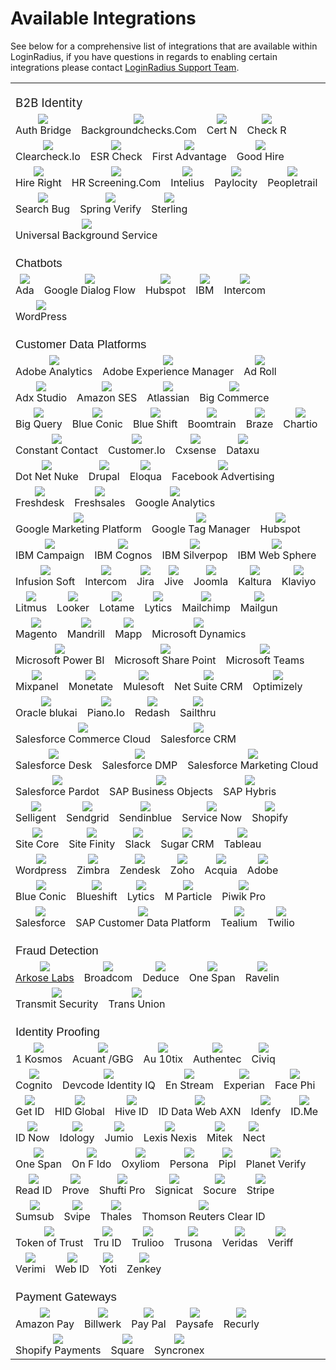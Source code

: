 # Available Integrations

See below for a comprehensive list of integrations that are available within LoginRadius, if you have questions in regards to enabling certain integrations please contact <a href = https://adminconsole.loginradius.com/support/tickets/open-a-new-ticket target=_blank> LoginRadius Support Team</a>.

<style>
    td {
        vertical-align: top;
        display: inline-block;
        text-align: center;
    }
    
    a {
        margin: 0 auto;
    }
    
    .caption {
        display: block;
    }
    
    .s0 {
        padding-top: 20px;
    }
</style>
<div class="ritz grid-container" dir="ltr">
    <table class="waffle" cellspacing="0" cellpadding="0">
        <tbody>
            <tr style='height:20px;'>
                <td class="s0" dir="ltr" colspan="200"><span style="font-size:14pt">B2B Identity</span></td>
            </tr>
            <tr style='height:20px;'>
                <td class="s1" dir="ltr">
                    <img src="https://apidocs.lrcontent.com/images/authbridge-2_11057751796595c6b9538224.40886755.png" />
                    <span class="caption"><a target="_blank" href=""></a>Auth Bridge</span>
                </td>
                <td class="s1" dir="ltr">
                    <img src="https://apidocs.lrcontent.com/images/background_12082851276595c620660e55.24709973.png" />
                    <span class="caption"><a target="_blank" href=""></a>Backgroundchecks.Com</span>
                </td>
                <td class="s1" dir="ltr">
                    <img src="https://apidocs.lrcontent.com/images/CertN_810253386595cc89dc66d0.45324749.png" />
                    <span class="caption"><a target="_blank" href=""></a>Cert N</span>
                </td>
                <td class="s1" dir="ltr">
                    <img src="https://apidocs.lrcontent.com/images/checkr_17019862886595cccc0585d1.22098041.png" />
                    <span class="caption"><a target="_blank" href=""></a>Check R</span>
                </td>
                <td class="s1" dir="ltr">
                    <img src="https://apidocs.lrcontent.com/images/clearcheck-Io_20496567866595cd11f1ab22.49587920.png" />
                    <span class="caption"><a target="_blank" href=""></a>Clearcheck.Io</span>
                </td>
                <td class="s1" dir="ltr">
                    <img src="https://apidocs.lrcontent.com/images/ESRCheck_51053582565aa7459ca5764.39470101.png" />
                    <span class="caption"><a target="_blank" href=""></a>ESR Check</span>
                </td>
                <td class="s1" dir="ltr">
                    <img src="https://apidocs.lrcontent.com/images/first-advantage_150607303965967d59a34f72.54058840.png" />
                    <span class="caption"><a target="_blank" href=""></a>First Advantage</span>
                </td>
                <td class="s1" dir="ltr">
                    <img src="https://apidocs.lrcontent.com/images/goodhire_214271192865967da1095207.57120022.png" />
                    <span class="caption"><a target="_blank" href=""></a>Good Hire</span>
                </td>
                <td class="s1" dir="ltr">
                    <img src="https://apidocs.lrcontent.com/images/HireRight_877570736595def343cb71.95118928.png" />
                    <span class="caption"><a target="_blank" href=""></a>Hire Right</span>
                </td>
                <td class="s1" dir="ltr">
                    <img src="https://apidocs.lrcontent.com/images/HRScreening_20076294176595e79ebbac86.66447289.png" />
                    <span class="caption"><a target="_blank" href=""></a>HR Screening.Com</span>
                </td>
                <td class="s1" dir="ltr">
                    <img src="https://apidocs.lrcontent.com/images/Intelius_13015991806595ded9261570.73310885.png" />
                    <span class="caption"><a target="_blank" href=""></a>Intelius</span>
                </td>
                <td class="s1" dir="ltr">
                    <img src="https://apidocs.lrcontent.com/images/paylocity_76497356765967de817b139.12394006.png" />
                    <span class="caption"><a target="_blank" href=""></a>Paylocity</span>
                </td>
                <td class="s1" dir="ltr">
                    <img src="https://apidocs.lrcontent.com/images/peopletrail_113758321365967e40294829.87874845.png" />
                    <span class="caption"><a target="_blank" href=""></a>Peopletrail</span>
                </td>
                <td class="s1" dir="ltr">
                    <img src="https://apidocs.lrcontent.com/images/searchbug_91673548165967eac043072.06260928.png" />
                    <span class="caption"><a target="_blank" href=""></a>Search Bug</span>
                </td>
                 <td class="s1" dir="ltr">
                    <img src="https://apidocs.lrcontent.com/images/SpringVerify_12134888706595e22a458b99.05787390.png" />
                    <span class="caption"><a target="_blank" href=""></a>Spring Verify</span>
                </td>
                <td class="s1" dir="ltr">
                    <img src="https://apidocs.lrcontent.com/images/Sterling_9641353326597ac96230010.88749324.png" />
                    <span class="caption"><a target="_blank" href=""></a>Sterling</span>
                </td>
                <td class="s1" dir="ltr">
                    <img src="https://apidocs.lrcontent.com/images/UniversalBackground_14762004216595e925bbd4c8.54851847.png" />
                    <span class="caption"><a target="_blank" href=""></a>Universal Background Service</span>
                </td>
            </tr>
            <tr style='height:20px;'>
                <td class="s0" dir="ltr" colspan="26"><span style="font-size:14pt;font-family:Ubuntu,Arial;">Chatbots</span></td>
            </tr>
            <tr style='height:20px;'>
                <td class="s1" dir="ltr">
                    <img src="https://apidocs.lrcontent.com/images/Ada_8174576036595dcaf763c67.35884406.png" />
                    <span class="caption"><a target="_blank" href=""></a>Ada</span>
                </td>
                <td class="s1" dir="ltr">
                    <img src="https://apidocs.lrcontent.com/images/dialogFlow_115034526595e4f5dd4570.09334214.png" />
                    <span class="caption"><a target="_blank" href=""></a>Google Dialog Flow</span>
                </td>
                <td class="s1" dir="ltr">
                    <img src="https://apidocs.lrcontent.com/images/hubspot_20000428156595d86ab5eaf5.38908787.png" />
                    <span class="caption"><a target="_blank" href=""></a>Hubspot</span>
                </td>
                <td class="s1" dir="ltr">
                    <img src="https://apidocs.lrcontent.com/images/ibm-security_203767262465968063c0d9a0.95476286.png" />
                    <span class="caption"><a target="_blank" href=""></a>IBM</span>
                </td>
                <td class="s1" dir="ltr">
                    <img src="https://apidocs.lrcontent.com/images/Intercom_785035956595de070e62a3.21993895.png" />
                    <span class="caption"><a target="_blank" href=""></a>Intercom</span>
                </td>
                <td class="s1" dir="ltr">
                    <img src="https://apidocs.lrcontent.com/images/Wordpress_360912976595d939813300.18724582.png" />
                    <span class="caption"><a target="_blank" href=""></a>WordPress</span>
                </td>
            </tr>
            <tr style='height:20px;'>
                <td class="s0" dir="ltr" colspan="26"><span style="font-size:14pt;font-family:Ubuntu,Arial;">Customer Data Platforms</span></td>
            </tr>
            <tr style='height:20px;'>
                <td class="s1" dir="ltr">
                    <img src="https://apidocs.lrcontent.com/images/AdobeAnalytics_14831309456595ddcb4a1616.32204127.png" />
                    <span class="caption"><a target="_blank" href=""></a>Adobe Analytics</span>
                </td>
                <td class="s1" dir="ltr">
                    <img src="https://apidocs.lrcontent.com/images/AdobeExperienceManager_11771258036595e51dc97bb8.24139060.png" />
                    <span class="caption"><a target="_blank" href=""></a>Adobe Experience Manager</span>
                </td>
                <td class="s1" dir="ltr">
                    <img src="https://apidocs.lrcontent.com/images/adroll_12770379836595d8c72f5a14.67751499.png" />
                    <span class="caption"><a target="_blank" href=""></a>Ad Roll</span>
                </td>
                <td class="s1" dir="ltr">
                    <img src="https://apidocs.lrcontent.com/images/AdxStudio_15505413986595bc30d93df2.17589855.png" />
                    <span class="caption"><a target="_blank" href=""></a>Adx Studio</span>
                </td>
                <td class="s1" dir="ltr">
                    <img src="https://apidocs.lrcontent.com/images/AmazonSES_16484027356595da5094e566.33989791.png" />
                    <span class="caption"><a target="_blank" href=""></a>Amazon SES</span>
                </td>
                <td class="s1" dir="ltr">
                    <img src="https://apidocs.lrcontent.com/images/Atlassian_8632623966595da685cf4a4.22892049.png" />
                    <span class="caption"><a target="_blank" href=""></a>Atlassian</span>
                </td>
                <td class="s1" dir="ltr">
                    <img src="https://apidocs.lrcontent.com/images/BigCommerce_13851681286595da033bbd61.17940334.png" />
                    <span class="caption"><a target="_blank" href=""></a>Big Commerce</span>
                </td>
                <td class="s1" dir="ltr">
                    <img src="https://apidocs.lrcontent.com/images/BigQuery_473012406595c436112654.74626734.png" />
                    <span class="caption"><a target="_blank" href=""></a>Big Query</span>
                </td>
                <td class="s1" dir="ltr">
                    <img src="https://apidocs.lrcontent.com/images/BlueConic_11762592666595dae76307b8.59268355.png" />
                    <span class="caption"><a target="_blank" href=""></a>Blue Conic</span>
                </td>
                <td class="s1" dir="ltr">
                    <img src="https://apidocs.lrcontent.com/images/Blueshift_13399850246595d763366ed2.69784533.png" />
                    <span class="caption"><a target="_blank" href=""></a>Blue Shift</span>
                </td>
                <td class="s1" dir="ltr">
                    <img src="https://apidocs.lrcontent.com/images/boomtrain_11649946266595d8a8cfc8f4.28438455.png" />
                    <span class="caption"><a target="_blank" href=""></a>Boomtrain</span>
                </td>
                <td class="s1" dir="ltr">
                    <img src="https://apidocs.lrcontent.com/images/braze_4487485086595e2d92d0402.57020363.png" />
                    <span class="caption"><a target="_blank" href=""></a>Braze</span>
                </td>
                <td class="s1" dir="ltr">
                    <img src="https://apidocs.lrcontent.com/images/Chart-Io_9175867006595c5f79df424.76259385.png" />
                    <span class="caption"><a target="_blank" href=""></a>Chartio</span>
                </td>
                <td class="s1" dir="ltr">
                    <img src="https://apidocs.lrcontent.com/images/ConstantContact_13733459306595c65c1a6606.37025529.png" />
                    <span class="caption"><a target="_blank" href=""></a>Constant Contact</span>
                </td>
                <td class="s1" dir="ltr">
                    <img src="https://apidocs.lrcontent.com/images/Customer-Io_8706671296595e9b18504c2.92399027.png" />
                    <span class="caption"><a target="_blank" href=""></a>Customer.Io</span>
                </td>
                <td class="s1" dir="ltr">
                    <img src="https://apidocs.lrcontent.com/images/Cxsense_13943898516595c3a5023133.81461248.png" />
                    <span class="caption"><a target="_blank" href=""></a>Cxsense</span>
                </td>
                <td class="s1" dir="ltr">
                    <img src="https://apidocs.lrcontent.com/images/Dataxu_12304410496595c34dbb3b85.85067350.png" />
                    <span class="caption"><a target="_blank" href=""></a>Dataxu</span>
                </td>
                <td class="s1" dir="ltr">
                    <img src="https://apidocs.lrcontent.com/images/DotNetNuke_2541399316595d9eadfc352.66602152.png" />
                    <span class="caption"><a target="_blank" href=""></a>Dot Net Nuke</span>
                </td>
                <td class="s1" dir="ltr">
                    <img src="https://apidocs.lrcontent.com/images/drupal_4528186436595d9847d8007.53426186.png" />
                    <span class="caption"><a target="_blank" href=""></a>Drupal</span>
                </td>
                <td class="s1" dir="ltr">
                    <img src="https://apidocs.lrcontent.com/images/eloqua_6012719866595d99b62d601.97751370.png" />
                    <span class="caption"><a target="_blank" href=""></a>Eloqua</span>
                </td>
                <td class="s1" dir="ltr">
                    <img src="https://apidocs.lrcontent.com/images/Facebook-Advertising_2475338246595c0a8371657.94058209.png" />
                    <span class="caption"><a target="_blank" href=""></a>Facebook Advertising</span>
                </td>
                <td class="s1" dir="ltr">
                    <img src="https://apidocs.lrcontent.com/images/Freshdesk_7424825626595dab98fd290.02118536.png" />
                    <span class="caption"><a target="_blank" href=""></a>Freshdesk</span>
                </td>
                <td class="s1" dir="ltr">
                    <img src="https://apidocs.lrcontent.com/images/freshsales_4363934466596816f70b983.79975240.png" />
                    <span class="caption"><a target="_blank" href=""></a>Freshsales</span>
                </td>
                <td class="s1" dir="ltr">
                    <img src="https://apidocs.lrcontent.com/images/GoogleAnalytics_9585023066595c247cf2e88.34553696.png" />
                    <span class="caption"><a target="_blank" href=""></a>Google Analytics</span>
                </td>
                <td class="s1" dir="ltr">
                    <img src="https://apidocs.lrcontent.com/images/google-marketing-platform_8233859365968286a552c1.13536612.png" />
                    <span class="caption"><a target="_blank" href=""></a>Google Marketing Platform</span>
                </td>
                <td class="s1" dir="ltr">
                    <img src="https://apidocs.lrcontent.com/images/GoogleTagManager_8023230736595c316784795.52050198.png" />
                    <span class="caption"><a target="_blank" href=""></a>Google Tag Manager</span>
                </td>
                <td class="s1" dir="ltr">
                    <img src="https://apidocs.lrcontent.com/images/hubspot_20000428156595d86ab5eaf5.38908787.png" />
                    <span class="caption"><a target="_blank" href=""></a>Hubspot</span>
                </td>
                <td class="s1" dir="ltr">
                    <img src="https://apidocs.lrcontent.com/images/IBMCampaign_18637041196595c2a54ef228.14841626.png" />
                    <span class="caption"><a target="_blank" href=""></a>IBM Campaign</span>
                </td>
                <td class="s1" dir="ltr">
                    <img src="https://apidocs.lrcontent.com/images/IBMCognos_565176556595c1c699ea77.60611848.png" />
                    <span class="caption"><a target="_blank" href=""></a>IBM Cognos</span>
                </td>
                <td class="s1" dir="ltr">
                    <img src="https://apidocs.lrcontent.com/images/silverpop_19809129656595c17960d525.00365024.png" />
                    <span class="caption"><a target="_blank" href=""></a>IBM Silverpop</span>
                </td>
                <td class="s1" dir="ltr">
                    <img src="https://apidocs.lrcontent.com/images/IBM-Web-Sphere_4956621266595be26e3d0f2.74479023.png" />
                    <span class="caption"><a target="_blank" href=""></a>IBM Web Sphere</span>
                </td>
                <td class="s1" dir="ltr">
                    <img src="https://apidocs.lrcontent.com/images/InfusionSoft_21411551176595c4d85e5ea3.28889028.png" />
                    <span class="caption"><a target="_blank" href=""></a>Infusion Soft</span>
                </td>
                <td class="s1" dir="ltr">
                    <img src="https://apidocs.lrcontent.com/images/intercom_22973949965968e3ddb6227.49500975.png" />
                    <span class="caption"><a target="_blank" href=""></a>Intercom</span>
                </td>
                <td class="s1" dir="ltr">
                    <img src="https://apidocs.lrcontent.com/images/Jira_8083489616595e176bc91b3.97380021.png" />
                    <span class="caption"><a target="_blank" href=""></a>Jira</span>
                </td>
                <td class="s1" dir="ltr">
                    <img src="https://apidocs.lrcontent.com/images/Jive_8867525736595bce465c329.81132243.png" />
                    <span class="caption"><a target="_blank" href=""></a>Jive</span>
                </td>
                <td class="s1" dir="ltr">
                    <img src="https://apidocs.lrcontent.com/images/Joomla_14584185396595c0d83b92e5.32030413.png" />
                    <span class="caption"><a target="_blank" href=""></a>Joomla</span>
                </td>
                <td class="s1" dir="ltr">
                    <img src="https://apidocs.lrcontent.com/images/Kaltura_10957351156595bd2acd3ee8.51924996.png" />
                    <span class="caption"><a target="_blank" href=""></a>Kaltura</span>
                </td>
                <td class="s1" dir="ltr">
                    <img src="https://apidocs.lrcontent.com/images/Klaviyo_12712028286595c5cf8ab575.09680319.png" />
                    <span class="caption"><a target="_blank" href=""></a>Klaviyo</span>
                </td>
                <td class="s1" dir="ltr">
                    <img src="https://apidocs.lrcontent.com/images/Litmus_13954300086595e156d3e2b4.94929063.png" />
                    <span class="caption"><a target="_blank" href=""></a>Litmus</span>
                </td>
                <td class="s1" dir="ltr">
                    <img src="https://apidocs.lrcontent.com/images/Looker_19963742826595c5105c9492.85269806.png" />
                    <span class="caption"><a target="_blank" href=""></a>Looker</span>
                </td>
                <td class="s1" dir="ltr">
                    <img src="https://apidocs.lrcontent.com/images/Lotame_15543360546595c3debe61c4.13638668.png" />
                    <span class="caption"><a target="_blank" href=""></a>Lotame</span>
                </td>
                <td class="s1" dir="ltr">
                    <img src="https://apidocs.lrcontent.com/images/lytics_203686473659683f5d430b5.42075497.png" />
                    <span class="caption"><a target="_blank" href=""></a>Lytics</span>
                </td>
                <td class="s1" dir="ltr">
                    <img src="https://apidocs.lrcontent.com/images/Mailchimp_209055906595e455b6c492.38180068.png" />
                    <span class="caption"><a target="_blank" href=""></a>Mailchimp</span>
                </td>
                <td class="s1" dir="ltr">
                    <img src="https://apidocs.lrcontent.com/images/Mailgun_5669210606595e0e0ecbb11.64469851.png" />
                    <span class="caption"><a target="_blank" href=""></a>Mailgun</span>
                </td>
                <td class="s1" dir="ltr">
                    <img src="https://apidocs.lrcontent.com/images/Magneto_1058250086595e1140dd632.57763280.png" />
                    <span class="caption"><a target="_blank" href=""></a>Magento</span>
                </td>
                <td class="s1" dir="ltr">
                    <img src="https://apidocs.lrcontent.com/images/Mandrill_8165827226595e42897f0e5.68221847.png" />
                    <span class="caption"><a target="_blank" href=""></a>Mandrill</span>
                </td>
                <td class="s1" dir="ltr">
                    <img src="https://apidocs.lrcontent.com/images/mapp_9560276256595cd4811c8f4.69536429.png" />
                    <span class="caption"><a target="_blank" href=""></a>Mapp</span>
                </td>
                <td class="s1" dir="ltr">
                    <img src="https://apidocs.lrcontent.com/images/MicrosoftDynamics_9139980336595e0a64c38e5.28828954.png" />
                    <span class="caption"><a target="_blank" href=""></a>Microsoft Dynamics</span>
                </td>
                <td class="s1" dir="ltr">
                    <img src="https://apidocs.lrcontent.com/images/MicrosoftPowerBI_4321010416595e339747db8.71218911.png" />
                    <span class="caption"><a target="_blank" href=""></a>Microsoft Power BI</span>
                </td>
                <td class="s1" dir="ltr">
                    <img src="https://apidocs.lrcontent.com/images/MicrosoftSharePoint_4330378956595e4679d2746.04096147.png" />
                    <span class="caption"><a target="_blank" href=""></a>Microsoft Share Point</span>
                </td>
                <td class="s1" dir="ltr">
                    <img src="https://apidocs.lrcontent.com/images/MicrosoftTeams_4136545426595e86c00d0b2.02237610.png" />
                    <span class="caption"><a target="_blank" href=""></a>Microsoft Teams</span>
                </td>
                <td class="s1" dir="ltr">
                    <img src="https://apidocs.lrcontent.com/images/mixpanel_7504793886595d3c00ba872.54827366.png" />
                    <span class="caption"><a target="_blank" href=""></a>Mixpanel</span>
                </td>
                <td class="s1" dir="ltr">
                    <img src="https://apidocs.lrcontent.com/images/Monetate_12308505336595e3b17fbf97.57544451.png" />
                    <span class="caption"><a target="_blank" href=""></a>Monetate</span>
                </td>
                <td class="s1" dir="ltr">
                    <img src="https://apidocs.lrcontent.com/images/Mulesoft_14196460836595dde944dd17.67217811.png" />
                    <span class="caption"><a target="_blank" href=""></a>Mulesoft</span>
                </td>
                <td class="s1" dir="ltr">
                    <img src="https://apidocs.lrcontent.com/images/Net-SuiteCRM_2240356456595e20ecfcaf7.80137854.png" />
                    <span class="caption"><a target="_blank" href=""></a>Net Suite CRM</span>
                </td>
                <td class="s1" dir="ltr">
                    <img src="https://apidocs.lrcontent.com/images/Optimizely_7294809086595d30ae66477.13040139.png" />
                    <span class="caption"><a target="_blank" href=""></a>Optimizely</span>
                </td>
                <td class="s1" dir="ltr">
                    <img src="https://apidocs.lrcontent.com/images/oracle_11603289866595d5ce52fbe1.71203304.png" />
                    <span class="caption"><a target="_blank" href=""></a>Oracle blukai</span>
                </td>
                <td class="s1" dir="ltr">
                    <img src="https://apidocs.lrcontent.com/images/piano_6679642006595e2bc9f98a5.01953669.png" />
                    <span class="caption"><a target="_blank" href=""></a>Piano.Io</span>
                </td>
                <td class="s1" dir="ltr">
                    <img src="https://apidocs.lrcontent.com/images/Redash_9561303926595e3965c60a0.48490766.png" />
                    <span class="caption"><a target="_blank" href=""></a>Redash</span>
                </td>
                <td class="s1" dir="ltr">
                    <img src="https://apidocs.lrcontent.com/images/SailThru_7383099026595bbe4d019c0.62229575.png" />
                    <span class="caption"><a target="_blank" href=""></a>Sailthru</span>
                </td>
                <td class="s1" dir="ltr">
                    <img src="https://apidocs.lrcontent.com/images/SalesforceCommerceCloud_12982877456595d095d5bb06.84731258.png" />
                    <span class="caption"><a target="_blank" href=""></a>Salesforce Commerce Cloud</span>
                </td>
                <td class="s1" dir="ltr">
                    <img src="https://apidocs.lrcontent.com/images/salesforce_13178000086595d83e839a78.95409774.png" />
                    <span class="caption"><a target="_blank" href=""></a>Salesforce CRM</span>
                </td>
                <td class="s1" dir="ltr">
                    <img src="https://apidocs.lrcontent.com/images/Sales-force-Desk_1758681547659684408fb275.71378259.png" />
                    <span class="caption"><a target="_blank" href=""></a>Salesforce Desk</span>
                </td>
                <td class="s1" dir="ltr">
                    <img src="https://apidocs.lrcontent.com/images/SalesforceDmp_209885228265aa7530becfb6.36891372.png" />
                    <span class="caption"><a target="_blank" href=""></a>Salesforce DMP</span>
                </td>
                <td class="s1" dir="ltr">
                    <img src="https://apidocs.lrcontent.com/images/SalesforceMarketingCloud_6372953196595d2cebb67e4.11378860.png" />
                    <span class="caption"><a target="_blank" href=""></a>Salesforce Marketing Cloud</span>
                </td>
                <td class="s1" dir="ltr">
                    <img src="https://apidocs.lrcontent.com/images/SalesforcePardot_1139000196595d34ce30713.67798530.png" />
                    <span class="caption"><a target="_blank" href=""></a>Salesforce Pardot</span>
                </td>
                <td class="s1" dir="ltr">
                    <img src="https://apidocs.lrcontent.com/images/SAP_11002786116595d557a026c9.47656754.png" />
                    <span class="caption"><a target="_blank" href=""></a>SAP Business Objects</span>
                </td>
                <td class="s1" dir="ltr">
                    <img src="https://apidocs.lrcontent.com/images/Hybris_19766029466595d5a6aa6834.07651871.png" />
                    <span class="caption"><a target="_blank" href=""></a>SAP Hybris</span>
                </td>
                <td class="s1" dir="ltr">
                    <img src="https://apidocs.lrcontent.com/images/Selligent_17175078246595d373106175.98343084.png" />
                    <span class="caption"><a target="_blank" href=""></a>Selligent</span>
                </td>
                <td class="s1" dir="ltr">
                    <img src="https://apidocs.lrcontent.com/images/sendgrid_16119249606595d6ccafb474.58572614.png" />
                    <span class="caption"><a target="_blank" href=""></a>Sendgrid</span>
                </td>
                <td class="s1" dir="ltr">
                    <img src="https://apidocs.lrcontent.com/images/sendinblue_92810240965968dc7b40476.50606313.png" />
                    <span class="caption"><a target="_blank" href=""></a>Sendinblue</span>
                </td>
                <td class="s1" dir="ltr">
                    <img src="https://apidocs.lrcontent.com/images/ServiceNow_16211234256595e91206c6f7.97396619.png" />
                    <span class="caption"><a target="_blank" href=""></a>Service Now</span>
                </td>
                <td class="s1" dir="ltr">
                    <img src="https://apidocs.lrcontent.com/images/Shopify_8388904386595d6499f8a76.37246857.png" />
                    <span class="caption"><a target="_blank" href=""></a>Shopify</span>
                </td>
                <td class="s1" dir="ltr">
                    <img src="https://apidocs.lrcontent.com/images/SiteCore_12065367526595d73a3c07b6.30458100.png" />
                    <span class="caption"><a target="_blank" href=""></a>Site Core</span>
                </td>
                <td class="s1" dir="ltr">
                    <img src="https://apidocs.lrcontent.com/images/SiteFinity_8673082646595cf90b2dfc5.91340913.png" />
                    <span class="caption"><a target="_blank" href=""></a>Site Finity</span>
                </td>
                <td class="s1" dir="ltr">
                    <img src="https://apidocs.lrcontent.com/images/slack_17734223886596849403c233.33829851.png" />
                    <span class="caption"><a target="_blank" href=""></a>Slack</span>
                </td>
                <td class="s1" dir="ltr">
                    <img src="https://apidocs.lrcontent.com/images/SugarCRM_5017594906595d6e4462131.39487757.png" />
                    <span class="caption"><a target="_blank" href=""></a>Sugar CRM</span>
                </td>
                <td class="s1" dir="ltr">
                    <img src="https://apidocs.lrcontent.com/images/Tableau_17865228646595d66ce70e67.98318694.png" />
                    <span class="caption"><a target="_blank" href=""></a>Tableau</span>
                </td>
                <td class="s1" dir="ltr">
                    <img src="https://apidocs.lrcontent.com/images/Wordpress_360912976595d939813300.18724582.png" />
                    <span class="caption"><a target="_blank" href=""></a>Wordpress</span>
                </td>
                <td class="s1" dir="ltr">
                    <img src="https://apidocs.lrcontent.com/images/Zimbra_3673457716595cf001a4f95.87227950.png" />
                    <span class="caption"><a target="_blank" href=""></a>Zimbra</span>
                </td>
                <td class="s1" dir="ltr">
                    <img src="https://apidocs.lrcontent.com/images/Zendesk_16269986436595ce130770e5.91728108.png" />
                    <span class="caption"><a target="_blank" href=""></a>Zendesk</span>
                </td>
                <td class="s1" dir="ltr">
                    <img src="https://apidocs.lrcontent.com/images/Zoho_12909942236595cfb4ec3e40.08524992.png" />
                    <span class="caption"><a target="_blank" href=""></a>Zoho</span>
                </td>
                <td class="s1" dir="ltr">
                    <img src="https://apidocs.lrcontent.com/images/acquia_7188393226595e7d124fdb1.15380645.png " />
                    <span class="caption"><a target="_blank" href=""></a>Acquia</span>
                </td>
                <td class="s1" dir="ltr">
                    <img src="https://apidocs.lrcontent.com/images/Adobe_14056698856595e607d0af31.59038040.png" />
                    <span class="caption"><a target="_blank" href=""></a>Adobe</span>
                </td>
                <td class="s1" dir="ltr">
                    <img src="https://apidocs.lrcontent.com/images/BlueConic_11762592666595dae76307b8.59268355.png" />
                    <span class="caption"><a target="_blank" href=""></a>Blue Conic</span>
                </td>
                <td class="s1" dir="ltr">
                    <img src="https://apidocs.lrcontent.com/images/Blueshift_13399850246595d763366ed2.69784533.png" />
                    <span class="caption"><a target="_blank" href=""></a>Blueshift</span>
                </td>
                <td class="s1" dir="ltr">
                    <img src="https://apidocs.lrcontent.com/images/lytics_9536048646595c4a1c48762.33170553.png" />
                    <span class="caption"><a target="_blank" href=""></a>Lytics</span>
                </td>
                <td class="s1" dir="ltr">
                    <img src="https://apidocs.lrcontent.com/images/MParticle_8213337286595bb95cc56e9.16464805.png" />
                    <span class="caption"><a target="_blank" href=""></a>M Particle</span>
                </td>
                <td class="s1" dir="ltr">
                    <img src="https://apidocs.lrcontent.com/images/PiwikPro_18367927036595e64bee5a04.12487416.png" />
                    <span class="caption"><a target="_blank" href=""></a>Piwik Pro</span>
                </td>
                <td class="s1" dir="ltr">
                    <img src="https://apidocs.lrcontent.com/images/Salesforce_954197465968d40d52e24.70282887.png" />
                    <span class="caption"><a target="_blank" href=""></a>Salesforce</span>
                </td>
                <td class="s1" dir="ltr">
                    <img src="https://apidocs.lrcontent.com/images/sap_15727350146596852344bec5.71642373.png" />
                    <span class="caption"><a target="_blank" href=""></a>SAP Customer Data Platform</span>
                </td>
                <td class="s1" dir="ltr">
                    <img src="https://apidocs.lrcontent.com/images/Picsart_24-01-04_01-10-17-678_11329679446595b86a0339b0.60105678.png" />
                    <span class="caption"><a target="_blank" href=""></a>Tealium</span>
                </td>
                <td class="s1" dir="ltr">
                    <img src="https://apidocs.lrcontent.com/images/Twillio_5577456996595d0b73c2b24.20770692.png" />
                    <span class="caption"><a target="_blank" href=""></a>Twilio</span>
                </td>
            </tr>
            <tr style='height:20px;'>
                <td class="s0" dir="ltr" colspan="26"><span style="font-size:14pt;font-family:Ubuntu,Arial;">Fraud Detection</span></td>
            </tr>
            <tr style='height:20px;'>
                <td class="s1" dir="ltr">
                    <img src="https://apidocs.lrcontent.com/images/ArkoseLabs_16571424586595bca5d41970.88780968.png" />
                    <span class="caption"><a target="_blank" href="">Arkose Labs</a></span>
                </td>
                <td class="s1" dir="ltr">
                    <img src="https://apidocs.lrcontent.com/images/BroadCom_18154294806595e6ca9065f6.81493783.png" />
                    <span class="caption"><a target="_blank" href=""></a>Broadcom</span>
                </td>
                <td class="s1" dir="ltr">
                    <img src="https://apidocs.lrcontent.com/images/deduce_5303643456595cdb818c455.45932676.png" />
                    <span class="caption"><a target="_blank" href=""></a>Deduce</span>
                </td>
                <td class="s1" dir="ltr">
                    <img src="https://apidocs.lrcontent.com/images/onespan_10962389666596857ed24087.30248425.png" />
                    <span class="caption"><a target="_blank" href=""></a>One Span</span>
                </td>
                <td class="s1" dir="ltr">
                    <img src="https://apidocs.lrcontent.com/images/ravelin_1298792997659685b71ae178.51407131.png" />
                    <span class="caption"><a target="_blank" href=""></a>Ravelin</span>
                </td>
                <td class="s1" dir="ltr">
                    <img src="https://apidocs.lrcontent.com/images/TransmitSecurity_663951726595e6e49f12e8.37113888.png" />
                    <span class="caption"><a target="_blank" href=""></a>Transmit Security</span>
                </td>
                <td class="s1" dir="ltr">
                    <img src="https://apidocs.lrcontent.com/images/transunion_1527413194659685f6b48586.19659230.png" />
                    <span class="caption"><a target="_blank" href=""></a>Trans Union</span>
                </td>
            </tr>
            <tr style='height:20px;'>
                <td class="s0" dir="ltr" colspan="26"><span style="font-size:14pt;font-family:Ubuntu,Arial;">Identity Proofing</span></td>
            </tr>
            <tr style='height:20px;'>
                <td class="s1" dir="ltr">
                    <img src="https://apidocs.lrcontent.com/images/Kosmos_12571736236595e8357e2b84.13642217.png" />
                    <span class="caption"><a target="_blank" href=""></a>1 Kosmos</span>
                </td>
                <td class="s1" dir="ltr">
                    <img src="https://apidocs.lrcontent.com/images/GBG_5598846656595e6a9acd4a7.83650539.png" />
                    <span class="caption"><a target="_blank" href=""></a>Acuant /GBG</span>
                </td>
                <td class="s1" dir="ltr">
                    <img src="https://apidocs.lrcontent.com/images/Au10tix_6903653536595e1eb142dd2.67646140.png " />
                    <span class="caption"><a target="_blank" href=""></a>Au 10tix</span>
                </td>
                <td class="s1" dir="ltr">
                    <img src="https://apidocs.lrcontent.com/images/Authentec_4364420056595df64877e95.70935068.png" />
                    <span class="caption"><a target="_blank" href=""></a>Authentec</span>
                </td>
                <td class="s1" dir="ltr">
                    <img src="https://apidocs.lrcontent.com/images/Civiq_13630563606595e853bd44f0.09387003.png" />
                    <span class="caption"><a target="_blank" href=""></a>Civiq</span>
                </td>
                <td class="s1" dir="ltr">
                    <img src="https://apidocs.lrcontent.com/images/Cognitio_10475074596595dfbabb86d5.09539688.png" />
                    <span class="caption"><a target="_blank" href=""></a>Cognito</span>
                </td>
                <td class="s1" dir="ltr">
                    <img src="https://apidocs.lrcontent.com/images/devcode_14052173666595cd859d9132.81960359.png" />
                    <span class="caption"><a target="_blank" href=""></a>Devcode Identity IQ</span>
                </td>
                <td class="s1" dir="ltr">
                    <img src="https://apidocs.lrcontent.com/images/Enstream_1904630326595dc90dc20f2.09453015.png" />
                    <span class="caption"><a target="_blank" href=""></a>En Stream</span>
                </td>
                <td class="s1" dir="ltr">
                    <img src="https://apidocs.lrcontent.com/images/experian-_66950435659686571a0ad1.86315707.png" />
                    <span class="caption"><a target="_blank" href=""></a>Experian</span>
                </td>
                <td class="s1" dir="ltr">
                    <img src="https://apidocs.lrcontent.com/images/facephi_58883703465aa5cf1dc4e36.95571695.png" />
                    <span class="caption"><a target="_blank" href=""></a>Face Phi</span>
                </td>
                <td class="s1" dir="ltr">
                    <img src="https://apidocs.lrcontent.com/images/getid_1214877006659686b83cc8b5.32445105.png" />
                    <span class="caption"><a target="_blank" href=""></a>Get ID</span>
                </td>
                <td class="s1" dir="ltr">
                    <img src="https://apidocs.lrcontent.com/images/HID_17096446706595e8ee626632.61862389.png" />
                    <span class="caption"><a target="_blank" href=""></a>HID Global</span>
                </td>
                <td class="s1" dir="ltr">
                    <img src="https://apidocs.lrcontent.com/images/hiveid_27633911659686f2566de0.69677325.png" />
                    <span class="caption"><a target="_blank" href=""></a>Hive ID</span>
                </td>
                <td class="s1" dir="ltr">
                    <img src="https://apidocs.lrcontent.com/images/IdDataWeb_16398413436595d9227fc8f8.86033374.png" />
                    <span class="caption"><a target="_blank" href=""></a>ID Data Web AXN</span>
                </td>
                <td class="s1" dir="ltr">
                    <img src="https://apidocs.lrcontent.com/images/idenfy_134355289365968728c54439.51932319.png" />
                    <span class="caption"><a target="_blank" href=""></a>Idenfy</span>
                </td>
                <td class="s1" dir="ltr">
                    <img src="https://apidocs.lrcontent.com/images/IDme_209212551265aa6cfc69e2d7.60839501.png" />
                    <span class="caption"><a target="_blank" href=""></a>ID.Me</span>
                </td>
                <td class="s1" dir="ltr">
                    <img src="https://apidocs.lrcontent.com/images/ID_85713086965aa73e9d71344.18472121.png" />
                    <span class="caption"><a target="_blank" href=""></a>ID Now</span>
                </td>
                <td class="s1" dir="ltr">
                    <img src="https://apidocs.lrcontent.com/images/Idology_9005576846595dfd58c16a3.80367905.png" />
                    <span class="caption"><a target="_blank" href=""></a>Idology</span>
                </td>
                <td class="s1" dir="ltr">
                    <img src="https://apidocs.lrcontent.com/images/jumio_1501734179659687c26cc8e7.88134465.png" />
                    <span class="caption"><a target="_blank" href=""></a>Jumio</span>
                </td>
                <td class="s1" dir="ltr">
                    <img src="https://apidocs.lrcontent.com/images/lexisnexis_96081029465968831c282b5.86638790.png" />
                    <span class="caption"><a target="_blank" href=""></a>Lexis Nexis</span>
                </td>
                <td class="s1" dir="ltr">
                    <img src="https://apidocs.lrcontent.com/images/mitek_71647299565968868c3fcf8.87223626.png" />
                    <span class="caption"><a target="_blank" href=""></a>Mitek</span>
                </td>
                <td class="s1" dir="ltr">
                    <img src="https://apidocs.lrcontent.com/images/Nect_13415939096595e05d886896.06916399.png" />
                    <span class="caption"><a target="_blank" href=""></a>Nect</span>
                </td>
                <td class="s1" dir="ltr">
                    <img src="https://apidocs.lrcontent.com/images/onespan_10962389666596857ed24087.30248425.png" />
                    <span class="caption"><a target="_blank" href=""></a>One Span</span>
                </td>
                <td class="s1" dir="ltr">
                    <img src="https://apidocs.lrcontent.com/images/onfido_96805020365968928614f91.58749173.png" />
                    <span class="caption"><a target="_blank" href=""></a>On F Ido</span>
                </td>
                <td class="s1" dir="ltr">
                    <img src="https://apidocs.lrcontent.com/images/oxyliom_18991553466595d042ac9110.15884352.png" />
                    <span class="caption"><a target="_blank" href=""></a>Oxyliom</span>
                </td>
                <td class="s1" dir="ltr">
                    <img src="https://apidocs.lrcontent.com/images/Persona_17094645696595e7b86c97b5.18969413.png" />
                    <span class="caption"><a target="_blank" href=""></a>Persona</span>
                </td>
                <td class="s1" dir="ltr">
                    <img src="https://apidocs.lrcontent.com/images/pipl_19007752766595d01ead8b16.26630539.png" />
                    <span class="caption"><a target="_blank" href=""></a>Pipl</span>
                </td>
                <td class="s1" dir="ltr">
                    <img src="https://apidocs.lrcontent.com/images/PlanetVerify_5255574086595e55861f834.23526197.png" />
                    <span class="caption"><a target="_blank" href=""></a>Planet Verify</span>
                </td>
                <td class="s1" dir="ltr">
                    <img src="https://apidocs.lrcontent.com/images/readid_561103463659689ee638001.28176987.png" />
                    <span class="caption"><a target="_blank" href=""></a>Read ID</span>
                </td>
                <td class="s1" dir="ltr">
                    <img src="https://apidocs.lrcontent.com/images/Prove_4403550946595cf1d9471e8.24115603.png" />
                    <span class="caption"><a target="_blank" href=""></a>Prove</span>
                </td>
                <td class="s1" dir="ltr">
                    <img src="https://apidocs.lrcontent.com/images/ShuftiPro_4638034316595e07d313362.20839979.png" />
                    <span class="caption"><a target="_blank" href=""></a>Shufti Pro</span>
                </td>
                <td class="s1" dir="ltr">
                    <img src="https://apidocs.lrcontent.com/images/signicat_192899965565968a24294ec8.89549302.png" />
                    <span class="caption"><a target="_blank" href=""></a>Signicat</span>
                </td>
                <td class="s1" dir="ltr">
                    <img src="https://apidocs.lrcontent.com/images/Socure_18803199336595bdc987df05.63231260.png" />
                    <span class="caption"><a target="_blank" href=""></a>Socure</span>
                </td>
                <td class="s1" dir="ltr">
                    <img src="https://apidocs.lrcontent.com/images/stripe_13416973016595d5f2c57378.18961709.png" />
                    <span class="caption"><a target="_blank" href=""></a>Stripe</span>
                </td>
                <td class="s1" dir="ltr">
                    <img src="https://apidocs.lrcontent.com/images/sumsub-logos-idoVHh4Qme_8137510865968a6e77a198.46947242.png" />
                    <span class="caption"><a target="_blank" href=""></a>Sumsub</span>
                </td>
                <td class="s1" dir="ltr">
                    <img src="https://apidocs.lrcontent.com/images/svipe_15247815286595d20a304136.80252954.png" />
                    <span class="caption"><a target="_blank" href=""></a>Svipe</span>
                </td>
                <td class="s1" dir="ltr">
                    <img src="https://apidocs.lrcontent.com/images/thales_1306259366595c134c1d9e7.23194872.png" />
                    <span class="caption"><a target="_blank" href=""></a>Thales</span>
                </td>
                <td class="s1" dir="ltr">
                    <img src="https://apidocs.lrcontent.com/images/thomson-reuters_37521130465968abeebba50.70538274.png" />
                    <span class="caption"><a target="_blank" href=""></a>Thomson Reuters Clear ID</span>
                </td>
                <td class="s1" dir="ltr">
                    <img src="https://apidocs.lrcontent.com/images/token-of-trust_113616900365968af327fe33.90866222.png" />
                    <span class="caption"><a target="_blank" href=""></a>Token of Trust</span>
                </td>
                <td class="s1" dir="ltr">
                    <img src="https://apidocs.lrcontent.com/images/truid_173224981865968b296c27b8.18223855.png" />
                    <span class="caption"><a target="_blank" href=""></a>Tru ID</span>
                </td>
                <td class="s1" dir="ltr">
                    <img src="https://apidocs.lrcontent.com/images/Trulioo_293418036595d267e561d1.93366267.png" />
                    <span class="caption"><a target="_blank" href=""></a>Trulioo</span>
                </td>
                <td class="s1" dir="ltr">
                    <img src="https://apidocs.lrcontent.com/images/trusona_166989259365968b691477d1.81387645.png" />
                    <span class="caption"><a target="_blank" href=""></a>Trusona</span>
                </td>
                <td class="s1" dir="ltr">
                    <img src="https://apidocs.lrcontent.com/images/veridas_176771646965968ba7723779.16837988.png" />
                    <span class="caption"><a target="_blank" href=""></a>Veridas</span>
                </td>
                <td class="s1" dir="ltr">
                    <img src="https://apidocs.lrcontent.com/images/veriff_9291216866595bd931adce8.06449831.png" />
                    <span class="caption"><a target="_blank" href=""></a>Veriff</span>
                </td>
                <td class="s1" dir="ltr">
                    <img src="https://apidocs.lrcontent.com/images/Verimi_2426324686595df4555a3f1.03095674.png" />
                    <span class="caption"><a target="_blank" href=""></a>Verimi</span>
                </td>
                <td class="s1" dir="ltr">
                    <img src="https://apidocs.lrcontent.com/images/webid_142853105765968bdcaf2669.46062960.png" />
                    <span class="caption"><a target="_blank" href=""></a>Web ID</span>
                </td>
                <td class="s1" dir="ltr">
                    <img src="https://apidocs.lrcontent.com/images/yoti_75626908565968c10d20c04.39306836.png" />
                    <span class="caption"><a target="_blank" href=""></a>Yoti</span>
                </td>
                <td class="s1" dir="ltr">
                    <img src="https://apidocs.lrcontent.com/images/Zenkey_13988106706595be799464b3.19216973.png" />
                    <span class="caption"><a target="_blank" href=""></a>Zenkey</span>
                </td>
            </tr>
            <tr style='height:20px;'>
                <td class="s0" dir="ltr" colspan="26"><span style="font-size:14pt;font-family:Ubuntu,Arial;">Payment Gateways</span></td>
            </tr>
            <tr style='height:20px;'>
                <td class="s1" dir="ltr">
                    <img src="https://apidocs.lrcontent.com/images/amazonpay_2343537206595dcea6b1703.34211579.png" />
                    <span class="caption"><a target="_blank" href=""></a>Amazon Pay</span>
                </td>
                <td class="s1" dir="ltr">
                    <img src="https://apidocs.lrcontent.com/images/billwerk_662836416595deba627258.59002678.png" />
                    <span class="caption"><a target="_blank" href=""></a>Billwerk</span>
                </td>
                <td class="s1" dir="ltr">
                    <img src="https://apidocs.lrcontent.com/images/paypal_9997438236595dd3489f203.83695280.png" />
                    <span class="caption"><a target="_blank" href=""></a>Pay Pal</span>
                </td>
                <td class="s1" dir="ltr">
                    <img src="https://apidocs.lrcontent.com/images/Paysafe_16759264876595ce658e2707.77468934.png" />
                    <span class="caption"><a target="_blank" href=""></a>Paysafe</span>
                </td>
                <td class="s1" dir="ltr">
                    <img src="https://apidocs.lrcontent.com/images/recurrly_8823383006595dd589cfe54.20380100.png" />
                    <span class="caption"><a target="_blank" href=""></a>Recurly</span>
                </td>
                <td class="s1" dir="ltr">
                    <img src="https://apidocs.lrcontent.com/images/shopify-payment_112293319665968c53ef49f6.21570366.png" />
                    <span class="caption"><a target="_blank" href=""></a>Shopify Payments</span>
                </td>
                <td class="s1" dir="ltr">
                    <img src="https://apidocs.lrcontent.com/images/Square_14219185856595df9e160dc0.04516871.png" />
                    <span class="caption"><a target="_blank" href=""></a>Square</span>
                </td>
                <td class="s1" dir="ltr">
                    <img src="https://apidocs.lrcontent.com/images/syncronex_10284003456595d1ebe394e0.94264492.png" />
                    <span class="caption"><a target="_blank" href=""></a>Syncronex</span>
                </td>
            </tr>
        </tbody>
    </table>
</div>